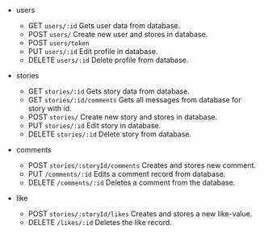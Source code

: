 

- users
  - GET `users/:id` Gets user data from database.
  - POST `users/` Create new user and stores in database.
  - POST `users/token`
  - PUT `users/:id` Edit profile in database.
  - DELETE `users/:id` Delete profile from database.

- stories
  - GET `stories/:id` Gets story data from database.
  - GET `stories/:id/comments` Gets all messages from database for story with id.
  - POST `stories/` Create new story and stores in database.
  - PUT `stories/:id` Edit story in database.
  - DELETE `stories/:id` Delete story from database.

- comments
  - POST `stories/:storyId/comments` Creates and stores new comment.
  - PUT `/comments/:id` Edits a comment record from database.
  - DELETE `/comments/:id` Deletes a comment from the database.

- like
  - POST `stories/:storyId/likes` Creates and stores a new like-value.
  - DELETE `/likes/:id` Deletes the like record.
